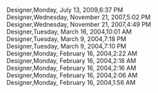 ﻿Designer,Monday, July 13, 2009,6:37 PM  Designer,Wednesday, November 21, 2007,5:02 PM  Designer,Wednesday, November 21, 2007,4:49 PM  Designer,Tuesday, March 16, 2004,10:01 AM  Designer,Tuesday, March 9, 2004,7:18 PM  Designer,Tuesday, March 9, 2004,7:10 PM  Designer,Monday, February 16, 2004,2:22 AM  Designer,Monday, February 16, 2004,2:18 AM  Designer,Monday, February 16, 2004,2:16 AM  Designer,Monday, February 16, 2004,2:06 AM  Designer,Monday, February 16, 2004,1:56 AM